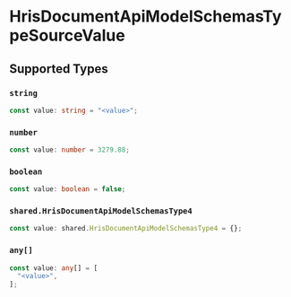 # HrisDocumentApiModelSchemasTypeSourceValue


## Supported Types

### `string`

```typescript
const value: string = "<value>";
```

### `number`

```typescript
const value: number = 3279.88;
```

### `boolean`

```typescript
const value: boolean = false;
```

### `shared.HrisDocumentApiModelSchemasType4`

```typescript
const value: shared.HrisDocumentApiModelSchemasType4 = {};
```

### `any[]`

```typescript
const value: any[] = [
  "<value>",
];
```

